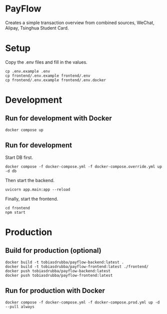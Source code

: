 # PayFlow
Creates a simple transaction overview from combined sources, WeChat, Alipay, Tsinghua Student Card.

# Setup
Copy the .env files and fill in the values.
```
cp .env.example .env
cp frontend/.env.example frontend/.env
cp frontend/.env.example frontend/.env.docker
```

# Development
##  Run for development with Docker
```
docker compose up
```
## Run for development
Start DB first.
```
docker compose -f docker-compose.yml -f docker-compose.override.yml up -d db
```
Then start the backend.
```
uvicorn app.main:app --reload
```
Finally, start the frontend.
```
cd frontend
npm start
```

# Production
## Build for production (optional)
```
docker build -t tobiasdrubba/payflow-backend:latest .
docker build -t tobiasdrubba/payflow-frontend:latest ./frontend/
docker push tobiasdrubba/payflow-backend:latest
docker push tobiasdrubba/payflow-frontend:latest
```
## Run for production with Docker
```
docker compose -f docker-compose.yml -f docker-compose.prod.yml up -d --pull always
```
